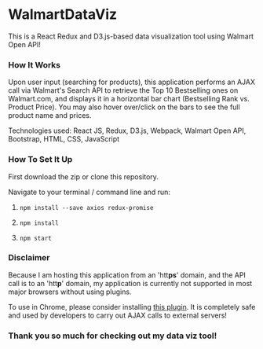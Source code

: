 # WalmartDataViz

This is a React Redux and D3.js-based data visualization tool using Walmart Open API!

<!-- ## Check it out [here](https://albertchanged.github.io/WalmartDataViz)! -->

### How It Works

Upon user input (searching for products), this application performs an AJAX call via Walmart's Search API to retrieve the Top 10 Bestselling ones on Walmart.com, and displays it in a horizontal bar chart (Bestselling Rank vs. Product Price). You may also hover over/click on the bars to see the full product name and prices.

Technologies used: React JS, Redux, D3.js, Webpack, Walmart Open API, Bootstrap, HTML, CSS, JavaScript

### How To Set It Up

First download the zip or clone this repository.

Navigate to your terminal / command line and run:

1. `npm install --save axios redux-promise`

2. `npm install`

3. `npm start`

### Disclaimer

Because I am hosting this application from an 'htt**ps**' domain, and the API call is to an 'htt**p**' domain, my application is currently not supported in most major browsers without using plugins.

To use in Chrome, please consider installing [this plugin](https://chrome.google.com/webstore/detail/allow-control-allow-origi/nlfbmbojpeacfghkpbjhddihlkkiljbi/related?hl=en-US). It is completely safe and used by developers to carry out AJAX calls to external servers!

### Thank you so much for checking out my data viz tool!

